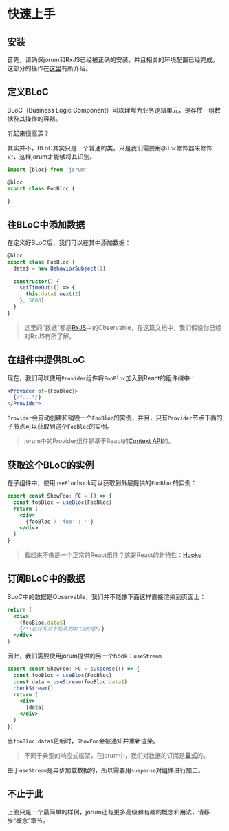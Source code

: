 # 快速上手

## 安装

首先，请确保jorum和RxJS已经被正确的安装，并且相关的环境配置已经完成。这部分的操作在[这里](https://jorum.gitbook.io/jorum/installation)有所介绍。

## 定义BLoC

BLoC（Business Logic Component）可以理解为业务逻辑单元，是存放一组数据及其操作的容器。

听起来很高深？

其实并不，BLoC其实只是一个普通的类，只是我们需要用`@bloc`修饰器来修饰它，这样jorum才能够将其识别。

```typescript
import {bloc} from 'jorum'

@bloc
export class FooBloc {
  
}
```

## 往BLoC中添加数据

在定义好BLoC后，我们可以在其中添加数据：

```typescript
@bloc
export class FooBloc {
  data$ = new BehaviorSubject(1)
  
  constructor() {
    setTimeOut(() => {
      this.data$.next(2)
    }, 5000)
  }
}
```

> 这里的“数据”都是[RxJS](https://rxjs-dev.firebaseapp.com/)中的Observable，在这篇文档中，我们假设你已经对RxJS有所了解。

## 在组件中提供BLoC

现在，我们可以使用`Provider`组件将`FooBloc`加入到React的组件树中：

```jsx
<Provider of={FooBloc}>
  {/*...*/}
</Provider>
```

`Provider`会自动创建和销毁一个`FooBloc`的实例，并且，只有`Provider`节点下面的子节点可以获取到这个`FooBloc`的实例。

> jorum中的Provider组件是基于React的[Context API](https://reactjs.org/docs/context.html)的。

## 获取这个BLoC的实例

在子组件中，使用`useBloc`hook可以获取到外层提供的`FooBloc`的实例：

```jsx
export const ShowFoo: FC = () => {
  const fooBloc = useBloc(FooBloc)
  return (
    <div>
      {fooBloc ? 'foo' : ''}
    </div>
  )
}
```

> 看起来不像是一个正常的React组件？这是React的新特性：[Hooks](https://reactjs.org/docs/hooks-intro.html)

## 订阅BLoC中的数据

BLoC中的数据是Observable，我们并不能像下面这样直接渲染到页面上：

```jsx
return (
  <div>
    {fooBloc.data$}
    {/*↑这样写并不能拿到data的值*/}
  </div>
)
```

因此，我们需要使用jorum提供的另一个hook：`useStream`

```jsx
export const ShowFoo: FC = suspense(() => {
  const fooBloc = useBloc(FooBloc)
  const data = useStream(fooBloc.data$)
  checkStream()
  return (
    <div>
      {data}
    </div>
  )
})
```

当`fooBloc.data$`更新时，`ShowFoo`会被通知并重新渲染。

> 不同于典型的响应式框架，在jorum中，我们对数据的订阅是**显式**的。

由于`useStream`是异步加载数据的，所以需要用`suspense`对组件进行加工。

## 不止于此

上面只是一个最简单的样例，jorum还有更多高级和有趣的概念和用法，请移步“概念”章节。